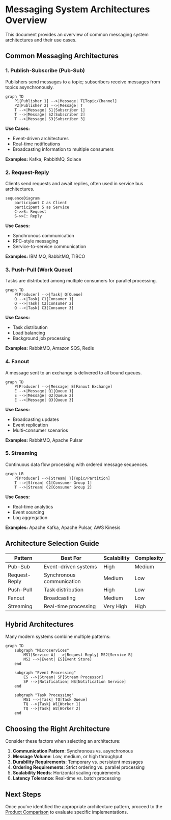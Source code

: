 # Messaging System Architectures Overview

This document provides an overview of common messaging system architectures and their use cases.

## Common Messaging Architectures

### 1. Publish-Subscribe (Pub-Sub)
Publishers send messages to a topic; subscribers receive messages from topics asynchronously.

```mermaid
graph TD
    P1[Publisher 1] -->|Message| T[Topic/Channel]
    P2[Publisher 2] -->|Message| T
    T -->|Message| S1[Subscriber 1]
    T -->|Message| S2[Subscriber 2]
    T -->|Message| S3[Subscriber 3]
```

**Use Cases:**
- Event-driven architectures
- Real-time notifications
- Broadcasting information to multiple consumers

**Examples:** Kafka, RabbitMQ, Solace

### 2. Request-Reply
Clients send requests and await replies, often used in service bus architectures.

```mermaid
sequenceDiagram
    participant C as Client
    participant S as Service
    C->>S: Request
    S->>C: Reply
```

**Use Cases:**
- Synchronous communication
- RPC-style messaging
- Service-to-service communication

**Examples:** IBM MQ, RabbitMQ, TIBCO

### 3. Push-Pull (Work Queue)
Tasks are distributed among multiple consumers for parallel processing.

```mermaid
graph TD
    P[Producer] -->|Task| Q[Queue]
    Q -->|Task| C1[Consumer 1]
    Q -->|Task| C2[Consumer 2]
    Q -->|Task| C3[Consumer 3]
```

**Use Cases:**
- Task distribution
- Load balancing
- Background job processing

**Examples:** RabbitMQ, Amazon SQS, Redis

### 4. Fanout
A message sent to an exchange is delivered to all bound queues.

```mermaid
graph TD
    P[Producer] -->|Message| E[Fanout Exchange]
    E -->|Message| Q1[Queue 1]
    E -->|Message| Q2[Queue 2]
    E -->|Message| Q3[Queue 3]
```

**Use Cases:**
- Broadcasting updates
- Event replication
- Multi-consumer scenarios

**Examples:** RabbitMQ, Apache Pulsar

### 5. Streaming
Continuous data flow processing with ordered message sequences.

```mermaid
graph LR
    P[Producer] -->|Stream| T[Topic/Partition]
    T -->|Stream| C1[Consumer Group 1]
    T -->|Stream| C2[Consumer Group 2]
```

**Use Cases:**
- Real-time analytics
- Event sourcing
- Log aggregation

**Examples:** Apache Kafka, Apache Pulsar, AWS Kinesis

## Architecture Selection Guide

| Pattern | Best For | Scalability | Complexity |
|---------|----------|-------------|------------|
| Pub-Sub | Event-driven systems | High | Medium |
| Request-Reply | Synchronous communication | Medium | Low |
| Push-Pull | Task distribution | High | Low |
| Fanout | Broadcasting | Medium | Low |
| Streaming | Real-time processing | Very High | High |

## Hybrid Architectures

Many modern systems combine multiple patterns:

```mermaid
graph TD
    subgraph "Microservices"
        MS1[Service A] -->|Request-Reply| MS2[Service B]
        MS2 -->|Event| ES[Event Store]
    end
    
    subgraph "Event Processing"
        ES -->|Stream| SP[Stream Processor]
        SP -->|Notification| NS[Notification Service]
    end
    
    subgraph "Task Processing"
        MS1 -->|Task| TQ[Task Queue]
        TQ -->|Task| W1[Worker 1]
        TQ -->|Task| W2[Worker 2]
    end
```

## Choosing the Right Architecture

Consider these factors when selecting an architecture:

1. **Communication Pattern**: Synchronous vs. asynchronous
2. **Message Volume**: Low, medium, or high throughput
3. **Durability Requirements**: Temporary vs. persistent messages
4. **Ordering Requirements**: Strict ordering vs. parallel processing
5. **Scalability Needs**: Horizontal scaling requirements
6. **Latency Tolerance**: Real-time vs. batch processing

## Next Steps

Once you've identified the appropriate architecture pattern, proceed to the [Product Comparison](product-comparison.md) to evaluate specific implementations.
